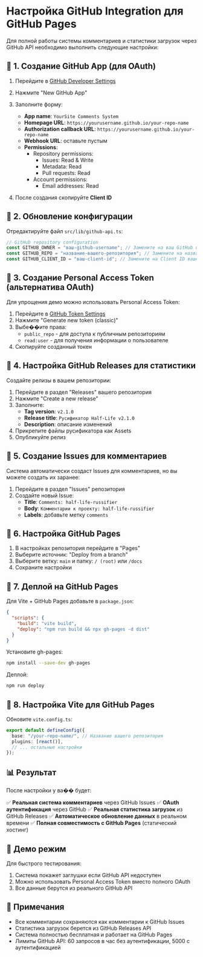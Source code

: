 # Настройка GitHub Integration для GitHub Pages

Для полной работы системы комментариев и статистики загрузок через GitHub API необходимо выполнить следующие настройки:

## 🔧 1. Создание GitHub App (для OAuth)

1. Перейдите в [GitHub Developer Settings](https://github.com/settings/developers)
2. Нажмите "New GitHub App"
3. Заполните форму:

   - **App name**: `YourSite Comments System`
   - **Homepage URL**: `https://yourusername.github.io/your-repo-name`
   - **Authorization callback URL**: `https://yourusername.github.io/your-repo-name`
   - **Webhook URL**: оставьте пустым
   - **Permissions**:
     - Repository permissions:
       - Issues: Read & Write
       - Metadata: Read
       - Pull requests: Read
     - Account permissions:
       - Email addresses: Read

4. После создания скопируйте **Client ID**

## 🔧 2. Обновление конфигурации

Отредактируйте файл `src/lib/github-api.ts`:

```typescript
// GitHub repository configuration
const GITHUB_OWNER = "ваш-github-username"; // Замените на ваш GitHub username
const GITHUB_REPO = "название-вашего-репозитория"; // Замените на название репозитория
const GITHUB_CLIENT_ID = "ваш-client-id"; // Замените на Client ID вашего GitHub App
```

## 🔧 3. Создание Personal Access Token (альтернатива OAuth)

Для упрощения демо можно использовать Personal Access Token:

1. Перейдите в [GitHub Token Settings](https://github.com/settings/tokens)
2. Нажмите "Generate new token (classic)"
3. Выбе��ите права:
   - `public_repo` - для доступа к публичным репозиториям
   - `read:user` - для получения информации о пользователе
4. Скопируйте созданный токен

## 🔧 4. Настройка GitHub Releases для статистики

Создайте релизы в вашем репозитории:

1. Перейдите в раздел "Releases" вашего репозитория
2. Нажмите "Create a new release"
3. Заполните:
   - **Tag version**: `v2.1.0`
   - **Release title**: `Русификатор Half-Life v2.1.0`
   - **Description**: описание изменений
4. Прикрепите файлы русификатора как Assets
5. Опубликуйте релиз

## 🔧 5. Создание Issues для комментариев

Система автоматически создаст Issues для комментариев, но вы можете создать их заранее:

1. Перейдите в раздел "Issues" репозитория
2. Создайте новый Issue:
   - **Title**: `Comments: half-life-russifier`
   - **Body**: `Комментарии к проекту: half-life-russifier`
   - **Labels**: добавьте метку `comments`

## 🔧 6. Настройка GitHub Pages

1. В настройках репозитория перейдите в "Pages"
2. Выберите источник: "Deploy from a branch"
3. Выберите ветку: `main` и папку: `/ (root)` или `/docs`
4. Сохраните настройки

## 🔧 7. Деплой на GitHub Pages

Для Vite + GitHub Pages добавьте в `package.json`:

```json
{
  "scripts": {
    "build": "vite build",
    "deploy": "npm run build && npx gh-pages -d dist"
  }
}
```

Установите gh-pages:

```bash
npm install --save-dev gh-pages
```

Деплой:

```bash
npm run deploy
```

## 🔧 8. Настройка Vite для GitHub Pages

Обновите `vite.config.ts`:

```typescript
export default defineConfig({
  base: "/your-repo-name/", // Название вашего репозитория
  plugins: [react()],
  // ... остальные настройки
});
```

## 📊 Результат

После настройки у ва�� будет:

✅ **Реальная система комментариев** через GitHub Issues
✅ **OAuth аутентификация** через GitHub
✅ **Реальная статистика загрузок** из GitHub Releases
✅ **Автоматическое обновление данных** в реальном времени
✅ **Полная совместимость с GitHub Pages** (статический хостинг)

## 🚀 Демо режим

Для быстрого тестирования:

1. Система покажет заглушки если GitHub API недоступен
2. Можно использовать Personal Access Token вместо полного OAuth
3. Все данные берутся из реального GitHub API

## 📝 Примечания

- Все комментарии сохраняются как комментарии к GitHub Issues
- Статистика загрузок берется из GitHub Releases API
- Система полностью бесплатная и работает на GitHub Pages
- Лимиты GitHub API: 60 запросов в час без аутентификации, 5000 с аутентификацией
